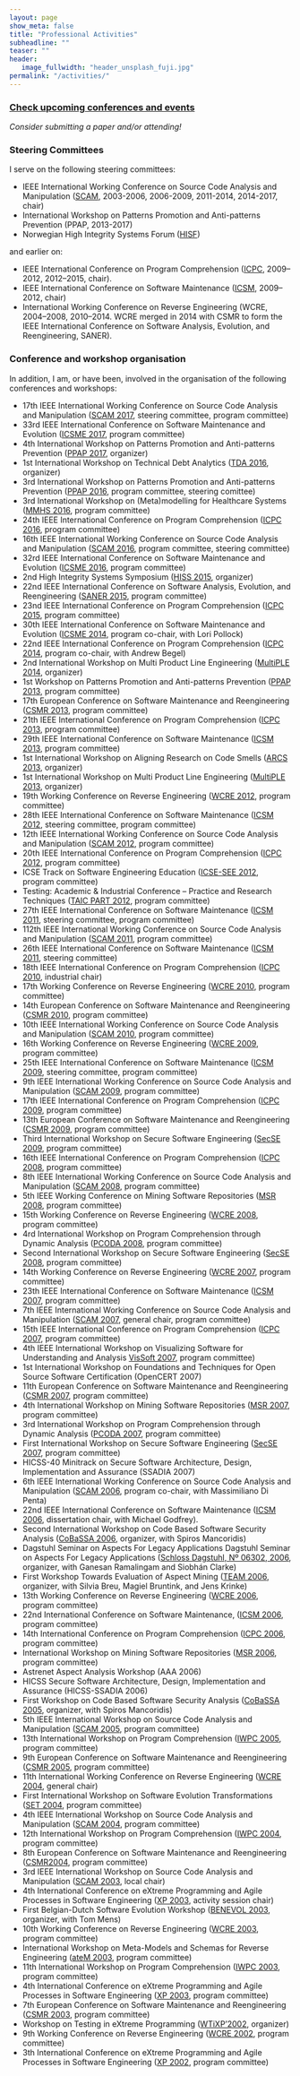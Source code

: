 ```yaml
---
layout: page
show_meta: false
title: "Professional Activities"
subheadline: ""
teaser: ""
header:
   image_fullwidth: "header_unsplash_fuji.jpg"
permalink: "/activities/"
---
```



### [Check upcoming conferences and events](upcoming)

_Consider submitting a paper and/or attending!_

        
### Steering Committees

I serve on the following steering committees:

- IEEE International Working Conference on Source Code Analysis and Manipulation ([SCAM](https://www.ieee-scam.org/), 2003-2006, 2006-2009, 2011-2014, 2014-2017, chair)
- International Workshop on Patterns Promotion and Anti-patterns Prevention (PPAP, 2013-2017)
- Norwegian High Integrity Systems Forum ([HISF](https://www.high-integrity-systems.no/forum/))

and earlier on:

- IEEE International Conference on Program Comprehension ([ICPC](https://program-comprehension.org), 2009–2012, 2012–2015, chair).
- IEEE International Conference on Software Maintenance ([ICSM](http://conferences.computer.org/icsm/), 2009–2012, chair)
- International Working Conference on Reverse Engineering (WCRE, 2004–2008, 2010–2014. WCRE merged in 2014 with CSMR to form the IEEE International Conference on Software Analysis, Evolution, and Reengineering, SANER).

### Conference and workshop organisation

In addition, I am, or have been, involved in the organisation of the following conferences and workshops:

- 17th IEEE International Working Conference on Source Code Analysis and Manipulation ([SCAM 2017](http://www.ieee-scam.org/2017/), steering committee, program committee)
- 33rd IEEE International Conference on Software Maintenance and Evolution ([ICSME 2017](https://icsme2017.github.io/), program committee)
- 4th International Workshop on Patterns Promotion and Anti-patterns Prevention ([PPAP 2017](http://ppap.soccerlab.polymtl.ca/), organizer)
- 1st International Workshop on Technical Debt Analytics ([TDA 2016](https://tda-workshop.bitbucket.io/2016/), organizer)
- 3rd International Workshop on Patterns Promotion and Anti-patterns Prevention ([PPAP 2016](http://ppap.soccerlab.polymtl.ca/), program committee, steering comittee)
- 3rd International Workshop on (Meta)modelling for Healthcare Systems ([MMHS 2016](http://mmhs.hib.no/2016/call-for-papers/), program committee)
- 24th IEEE International Conference on Program Comprehension ([ICPC 2016](http://2016.program-comprehension.org/), program committee)
- 16th IEEE International Working Conference on Source Code Analysis and Manipulation ([SCAM 2016](http://www.ieee-scam.org/2016/), program committee, steering committee)
- 32rd IEEE International Conference on Software Maintenance and Evolution ([ICSME 2016](https://icsme2016.github.io/), program committee)
- 2nd High Integrity Systems Symposium ([HISS 2015](https://high-integrity-systems.no/), organizer)
- 22nd IEEE International Conference on Software Analysis, Evolution, and Reengineering ([SANER 2015](http://saner.soccerlab.polymtl.ca/doku.php?id=en:start), program committee)
- 23nd IEEE International Conference on Program Comprehension ([ICPC 2015](https://dibt.unimol.it/ICPC15/Home.html), program committee)
- 30th IEEE International Conference on Software Maintenance and Evolution ([ICSME 2014](https://icsme.org/), program co-chair, with Lori Pollock)
- 22nd IEEE International Conference on Program Comprehension ([ICPC 2014](http://icpc2014.usask.ca/), program co-chair, with Andrew Begel)
- 2nd International Workshop on Multi Product Line Engineering ([MultiPLE 2014](https://sites.google.com/site/wmultiple2014/), organizer)
- 1st Workshop on Patterns Promotion and Anti-patterns Prevention ([PPAP 2013](http://ppap.soccerlab.polymtl.ca/ppap2013/), program committee)
- 17th European Conference on Software Maintenance and Reengineering ([CSMR 2013](http://csmr2013.disi.unige.it/), program committee)
- 21th IEEE International Conference on Program Comprehension ([ICPC 2013](http://www.ing.unisannio.it/icpc2013/), program committee)
- 29th IEEE International Conference on Software Maintenance ([ICSM 2013](http://icsm2013.tue.nl/), program committee)
- 1st International Workshop on Aligning Research on Code Smells ([ARCS 2013](https://sites.google.com/site/warcs2013/), organizer)
- 1st International Workshop on Multi Product Line Engineering ([MultiPLE 2013](https://sites.google.com/site/wmultiple2013/), organizer)
- 19th Working Conference on Reverse Engineering ([WCRE 2012](http://www.distat.unimol.it/wcre2012/), program committee)
- 28th IEEE International Conference on Software Maintenance ([ICSM 2012](http://selab.fbk.eu/icsm2012/), steering committee, program committee)
- 12th IEEE International Working Conference on Source Code Analysis and Manipulation ([SCAM 2012](http://www2012.ieee-scam.org/), program committee)
- 20th IEEE International Conference on Program Comprehension ([ICPC 2012](http://icpc12.sosy-lab.org/), program committee)
- ICSE Track on Software Engineering Education ([ICSE-SEE 2012](http://www.ifi.uzh.ch/icse2012/call-for-contributions/software-engineering-education-papers/), program committee)
- Testing: Academic & Industrial Conference – Practice and Research Techniques ([TAIC PART 2012](http://www.taicpart.org/), program committee)
- 27th IEEE International Conference on Software Maintenance ([ICSM 2011](http://www.cs.wm.edu/icsm2011/), steering committee, program committee)
- 112th IEEE International Working Conference on Source Code Analysis and Manipulation ([SCAM 2011](http://www2011.ieee-scam.org/), program committee)
- 26th IEEE International Conference on Software Maintenance ([ICSM 2011](http://icsm2010.upt.ro/), steering committee)
- 18th IEEE International Conference on Program Comprehension ([ICPC 2010](http://icpc2010.di.uminho.pt/), industrial chair)
- 17th Working Conference on Reverse Engineering ([WCRE 2010](http://web.soccerlab.polymtl.ca/wcre2010/), program committee)
- 14th European Conference on Software Maintenance and Reengineering ([CSMR 2010](http://www.sait.escet.urjc.es/csmr2010/), program committee)
- 10th IEEE International Working Conference on Source Code Analysis and Manipulation ([SCAM 2010](http://www2010.ieee-scam.org/), program committee)
- 16th Working Conference on Reverse Engineering ([WCRE 2009](http://web.soccerlab.polymtl.ca/wcre2009/), program committee)
- 25th IEEE International Conference on Software Maintenance ([ICSM 2009](http://icsm2009.cs.ualberta.ca/), steering committee, program committee)
- 9th IEEE International Working Conference on Source Code Analysis and Manipulation ([SCAM 2009](http://www2009.ieee-scam.org/), program committee)
- 17th IEEE International Conference on Program Comprehension ([ICPC 2009](http://icpc.csi.muohio.edu/Home.html), program committee)
- 13th European Conference on Software Maintenance and Reengineering ([CSMR 2009](http://csmr2009.iese.fraunhofer.de/), program committee)
- Third International Workshop on Secure Software Engineering ([SecSE 2009](http://www.sintef.no/Home/Information-and-Communication-Technology-ICT/Software-Engineering-Safety-and-Security/Projects/SecSE-2009/), program committee)
- 16th IEEE International Conference on Program Comprehension ([ICPC 2008](http://www.cs.vu.nl/icpc2008/), program committee)
- 8th IEEE International Working Conference on Source Code Analysis and Manipulation ([SCAM 2008](http://www2008.ieee-scam.org/), program committee)
- 5th IEEE Working Conference on Mining Software Repositories ([MSR 2008](http://msr.uwaterloo.ca/msr2008/), program committee)
- 15th Working Conference on Reverse Engineering ([WCRE 2008](http://swerl.tudelft.nl/wcre2008/), program committee)
- 4rd International Workshop on Program Comprehension through Dynamic Analysis ([PCODA 2008](http://swerl.tudelft.nl/bin/view/PCODA/PCODA2008), program committee)
- Second International Workshop on Secure Software Engineering ([SecSE 2008](http://www.sintef.no/secse), program committee)
- 14th Working Conference on Reverse Engineering ([WCRE 2007](http://www.rcost.unisannio.it/wcre2007/), program committee)
- 23th IEEE International Conference on Software Maintenance ([ICSM 2007](http://icsm07.ai.univ-paris8.fr/), program committee)
- 7th IEEE International Working Conference on Source Code Analysis and Manipulation ([SCAM 2007](http://www2007.ieee-scam.org/), general chair, program committee)
- 15th IEEE International Conference on Program Comprehension ([ICPC 2007](http://www-user.cs.ualberta.ca/conferences/icpc2007/), program committee)
- 4th IEEE International Workshop on Visualizing Software for Understanding and Analysis [VisSoft 2007](http://www.program-comprehension.org/vissoft07/), program committee)
- 1st International Workshop on Foundations and Techniques for Open Source Software Certification (OpenCERT 2007)
- 11th European Conference on Software Maintenance and Reengineering ([CSMR 2007](http://www.cs.vu.nl/csmr2007/), program committee)
- 4th International Workshop on Mining Software Repositories ([MSR 2007](http://msr.uwaterloo.ca/msr2007/), program committee)
- 3rd International Workshop on Program Comprehension through Dynamic Analysis ([PCODA 2007](http://swerl.tudelft.nl/bin/view/Main/PCODA2007), program committee)
- First International Workshop on Secure Software Engineering ([SecSE 2007](http://www.sintef.no/secse), program committee)
- HICSS-40 Minitrack on Secure Software Architecture, Design, Implementation and Assurance (SSADIA 2007)
- 6th IEEE International Working Conference on Source Code Analysis and Manipulation ([SCAM 2006](http://www2006.ieee-scam.org/), program co-chair, with Massimiliano Di Penta)
- 22nd IEEE International Conference on Software Maintenance ([ICSM 2006](http://icsm2006.cs.drexel.edu/), dissertation chair, with Michael Godfrey).
- Second International Workshop on Code Based Software Security Analysis ([CoBaSSA 2006](http://swerl.tudelft.nl/leon/cobassa2006/), organizer, with Spiros Mancoridis)
- Dagstuhl Seminar on Aspects For Legacy Applications Dagstuhl Seminar on Aspects For Legacy Applications ([Schloss Dagstuhl, Nº 06302, 2006](http://www.dagstuhl.de/06302/), organizer, with Ganesan Ramalingam and Siobhán Clarke)
- First Workshop Towards Evaluation of Aspect Mining ([TEAM 2006](http://www.st.cs.uni-sb.de/TEAM/2006/), organizer, with Silvia Breu, Magiel Bruntink, and Jens Krinke)
- 13th Working Conference on Reverse Engineering ([WCRE 2006](http://www.rcost.unisannio.it/wcre2006/), program committee)
- 22nd International Conference on Software Maintenance, ([ICSM 2006](http://icsm2006.cs.drexel.edu/), program committee)
- 14th International Conference on Program Comprehension ([ICPC 2006](http://www.icpc2006.uwaterloo.ca/), program committee)
- International Workshop on Mining Software Repositories ([MSR 2006](http://msr.uwaterloo.ca/msr2006/), program committee)
- Astrenet Aspect Analysis Workshop (AAA 2006)
- HICSS Secure Software Architecture, Design, Implementation and Assurance (HICSS-SSADIA 2006)
- First Workshop on Code Based Software Security Analysis ([CoBaSSA 2005](http://swerl.tudelft.nl/leon/cobassa2005/), organizer, with Spiros Mancoridis)
- 5th IEEE International Workshop on Source Code Analysis and Manipulation ([SCAM 2005](http://www.ieee-scam.org/), program committee)
- 13th International Workshop on Program Comprehension ([IWPC 2005](http://www.ieee-iwpc.org/iwpc2005/), program committee)
- 9th European Conference on Software Maintenance and Reengineering ([CSMR 2005](http://www.rcost.unisannio.it/csmr2005/), program committee)
- 11th International Working Conference on Reverse Engineering ([WCRE 2004](http://swerl.tudelft.nl/wcre2004/), general chair)
- First International Workshop on Software Evolution Transformations ([SET 2004](http://banff.cs.queensu.ca/set2004/), program committee)
- 4th IEEE International Workshop on Source Code Analysis and Manipulation ([SCAM 2004](http://www.brunel.ac.uk/~csstmmh2/scam2004/), program committee)
- 12th International Workshop on Program Comprehension ([IWPC 2004](http://iwpc2004.di.uniba.it/), program committee)
- 8th European Conference on Software Maintenance and Reengineering ([CSMR2004](http://www.cs.tut.fi/~csmr2004/), program committee)
- 3rd IEEE International Workshop on Source Code Analysis and Manipulation ([SCAM 2003](http://www.brunel.ac.uk/~csstmmh2/scam2003/), local chair)
- 4th International Conference on eXtreme Programming and Agile Processes in Software Engineering ([XP 2003](http://www.xp2003.org/), activity session chair)
- First Belgian-Dutch Software Evolution Workshop ([BENEVOL 2003](http://www.program-transformation.org/Transform/BenevolTwoThousandThree), organizer, with Tom Mens)
- 10th Working Conference on Reverse Engineering ([WCRE 2003](http://www.cs.ualberta.ca/~wcre2003/), program committee)
- International Workshop on Meta-Models and Schemas for Reverse Engineering ([ateM 2003](http://www-adele.imag.fr/atem2003/), program committee)
- 11th International Workshop on Program Comprehension ([IWPC 2003](http://www.iwpc2003.uvic.ca/), program committee)
- 4th International Conference on eXtreme Programming and Agile Processes in Software Engineering ([XP 2003](http://www.xp2003.org/), program committee)
- 7th European Conference on Software Maintenance and Reengineering ([CSMR 2003](http://www.rcost.unisannio.it/csmr2003/), program committee)
- Workshop on Testing in eXtreme Programming ([WTiXP’2002](http://www.cwi.nl/wtixp2002/), organizer)
- 9th Working Conference on Reverse Engineering ([WCRE 2002](http://reengineer.org/wcre2002/), program committee)
- 3th International Conference on eXtreme Programming and Agile Processes in Software Engineering ([XP 2002](http://www.xp2002.org/), program committee)